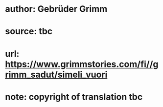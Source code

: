 # author: Gebrüder Grimm
# source: tbc
# url: https://www.grimmstories.com/fi//grimm_sadut/simeli_vuori
# note: copyright of translation tbc


